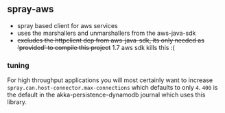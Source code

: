 ## spray-aws

* spray based client for aws services
* uses the marshallers and unmarshallers from the aws-java-sdk
* ~~excludes the httpclient dep from aws-java-sdk, its only needed as 'provided' to compile this project~~ 1.7 aws sdk kills this :(

### tuning

For high throughput applications you will most certainly want to increase `spray.can.host-connector.max-connections` which defaults
to only `4`. `400` is the default in the akka-persistence-dynamodb journal which uses this library.
